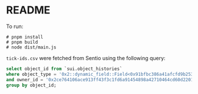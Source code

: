 # README

To run:

```
# pnpm install
# pnpm build
# node dist/main.js
```

`tick-ids.csv` were fetched from Sentio using the following query:

```sql
select object_id from `sui.object_histories`
where object_type = '0x2::dynamic_field::Field<0x91bfbc386a41afcfd9b2533058d7e915a1d3829089cc268ff4333d54d6339ca1::i32::I32, 0x91bfbc386a41afcfd9b2533058d7e915a1d3829089cc268ff4333d54d6339ca1::pool::Tick>'
and owner_id = '0x2ce764106ace913ff43f3c1fd6a91454898a42710464cd60d220130eb78ca5ca'
group by object_id;
```
